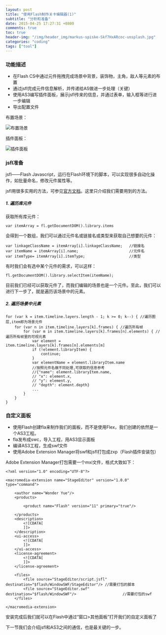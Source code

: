 ```yaml
---
layout: post
title: "使用Flash制作关卡编辑器(1)"
subtitle: "分析和准备"
date: 2015-04-25 17:27:31 +0800
comments: true
toc: true
header-img: "/img/header_img/markus-spiske-Skf7HxARcoc-unsplash.jpg"
categories: "coding"
tags: ["tool"]
---
```

### 功能描述
- 在Flash CS中通过元件拖拽完成场景中背景，装饰物，主角，敌人等元素的布置
- 通过jsfl完成元件信息解析，并传递给AS做进一步处理（关键）
- 使用AS3编写插件面板，展示jsfl传来的信息，并通过表单，输入框等进行进一步编辑
- 导出配置文件

布置场景：
    
![布置场景](stage01.png)

插件面板：

![插件面板](stage02.png)

### jsfl准备

jsfl——Flash Javascript，运行在Flash环境下的脚本，可以实现很多自动化操作，如批量命名，修改元件属性等。

jsfl用很多实用的方法，可参见[官方文档](http://help.adobe.com/zh_CN/flash/cs/extend/flash_cs5_extending.pdf)。这里只介绍我们需要用到的方法。

<!--more-->

##### 1. 遍历库元件

获取所有库元件：
```
var itemArray = fl.getDocumentDOM().library.items
```
会得到一个数组，我们可以通过元件名或链接名或类型来获取自己想要的元件：
```
var linkageClassName = itemArray[i].linkageClassName;   //链接名
var itemName = itemArray[i].name;                       //元件名
var itemType= itemArray[i].itemType;                    //类型
```
有时我们会有选中某个元件的需求，可以这样：
```
fl.getDocumentDOM().library.selectItem(itemName);
```

目前我们已经可以获取元件了，而我们编辑的场景也是一个元件。至此，我们可以进行下一步了，就是遍历该场景中的元素。

##### 2. 遍历场景中元素
```
for (var k = item.timeline.layers.length - 1; k >= 0; k--) { //遍历图层,item即为场景元件
    for (var n in item.timeline.layers[k].frames) { //遍历所有帧  
        for (var m in item.timeline.layers[k].frames[n].elements) { //遍历所有帧里的可视元素  
            var element = item.timeline.layers[k].frames[n].elements[m]
            if (!element.libraryItem) {
                continue;
            }
            var elementName = element.libraryItem.name
            //按照元件名做不同处理,可获取的信息参考
            //{"name": element.libraryItem.name,
            // "x": element.x,
            // "y": element.y,
            // "depth": element.depth}
            ...
        }
    }
}
```

### 自定义面板

- 使用Flash创建fla来制作我们的面板，而不是使用Flex，我们创建的依然是一个AS3工程。
- fla发布成swc，导入工程，用AS3显示面板
- 编译AS3工程，生成swf文件
- 使用Adobe Extension Manager将swf和jsfl打包成zxp（Flash插件安装包）

Adobe Extension Manager打包需要一个mxi文件，格式大致如下：

```
<?xml version="1.0" encoding="UTF-8"?>

<macromedia-extension name="StageEditor" version="1.0.0" type="command">

    <author name="Wonder Yue"/>
    <products>

        <product name="Flash" version="11" primary="true"/>

    </products>
    <description>
        <![CDATA[
        ]]>
    </description>
    <ui-access>
        <![CDATA[
        ]]>
    </ui-access>
    <license-agreement>
        <![CDATA[
        ]]>
    </license-agreement>

    <files>
        <file source="StageEditor/script.jsfl" destination="$flash/WindowSWF/StageEditor"/> //需要打包的脚本
        <file source="StageEditor.swf" destination="$flash/WindowSWF"/>                     //需要打包的swf
    </files>

</macromedia-extension>
```
安装完成后我们就可以在Flash中通过“窗口>其他面板”打开我们的自定义面板了


下一节我们会介绍jsfl和AS3之间的通信，也是最关键的一步。
